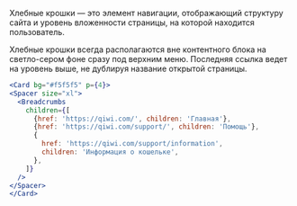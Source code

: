 Хлебные крошки — это элемент навигации, отображающий структуру сайта и уровень вложенности страницы, на которой находится пользователь.

Хлебные крошки всегда располагаются вне контентного блока на светло-сером фоне сразу под верхним меню.
Последняя ссылка ведет на уровень выше, не дублируя название открытой страницы.

```jsx
<Card bg="#f5f5f5" p={4}>
<Spacer size="xl">
  <Breadcrumbs
    children={[
      {href: 'https://qiwi.com/', children: 'Главная'},
      {href: 'https://qiwi.com/support/', children: 'Помощь'},
      {
        href: 'https://qiwi.com/support/information',
        children: 'Информация о кошельке',
      },
    ]}
  />
</Spacer>
</Card>
```
